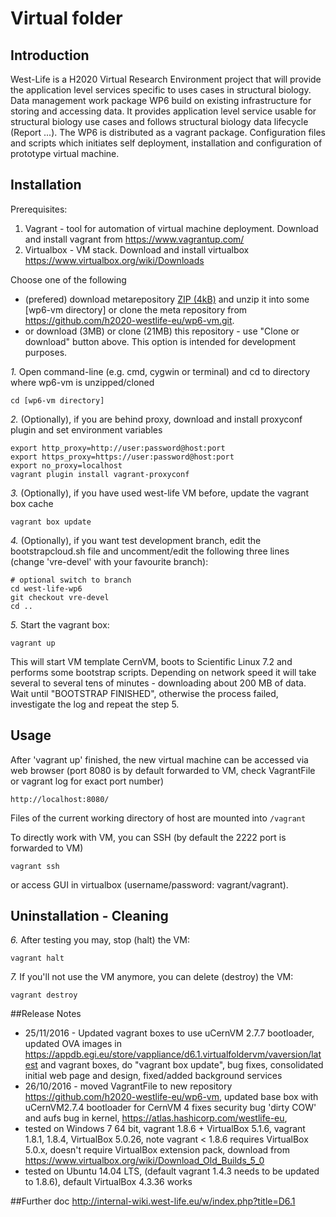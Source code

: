 # Virtual folder
## Introduction
West-Life is a H2020 Virtual Research Environment project that will provide the application level services specific to uses cases in structural biology. 
Data management work package WP6 build on existing infrastructure for storing and accessing data. It provides application level service usable for structural biology use cases and follows structural biology data lifecycle (Report ...).
The WP6 is distributed as a vagrant package. Configuration files and scripts which initiates self deployment, installation and configuration of prototype virtual machine.

## Installation
Prerequisites:

 1. Vagrant - tool for automation of virtual machine deployment. Download and install vagrant from https://www.vagrantup.com/
 2. Virtualbox - VM stack. Download and install virtualbox https://www.virtualbox.org/wiki/Downloads

Choose one of the following
 - (prefered) download metarepository [ZIP (4kB)](https://github.com/h2020-westlife-eu/wp6-vm/archive/master.zip) and unzip it into some [wp6-vm directory] or clone the meta repository from https://github.com/h2020-westlife-eu/wp6-vm.git.
 - or download (3MB) or clone (21MB) this repository - use "Clone or download" button above. This option is intended for development purposes.

*1.* Open command-line (e.g. cmd, cygwin or terminal) and cd to directory where wp6-vm is unzipped/cloned
     
    cd [wp6-vm directory]

*2.* (Optionally), if you are behind proxy, download and install proxyconf plugin and set environment variables

    export http_proxy=http://user:password@host:port
    export https_proxy=https://user:password@host:port
    export no_proxy=localhost
    vagrant plugin install vagrant-proxyconf
    
*3.* (Optionally), if you have used west-life VM before, update the vagrant box cache

    vagrant box update    

*4.* (Optionally), if you want test development branch, edit the bootstrapcloud.sh file and uncomment/edit the following three lines (change 'vre-devel' with your favourite branch):

    # optional switch to branch
    cd west-life-wp6
    git checkout vre-devel
    cd ..

*5.* Start the vagrant box:

    vagrant up    

This will start VM template CernVM, boots to Scientific Linux 7.2 and performs some bootstrap scripts. Depending on network speed it will take several to several tens of minutes - downloading about 200 MB of data. Wait until "BOOTSTRAP FINISHED", otherwise the process failed, investigate the log and repeat the step 5.

## Usage

After 'vagrant up' finished, the new virtual machine can be accessed via web browser (port 8080 is by default forwarded to VM, check VagrantFile or vagrant log for exact port number)

    http://localhost:8080/
    
Files of the current working directory of host are mounted into <code>/vagrant</code>

To directly work with VM, you can SSH (by default the 2222 port is forwarded to VM)

    vagrant ssh

or access GUI in virtualbox (username/password: vagrant/vagrant).

## Uninstallation - Cleaning
*6.* After testing you may, stop (halt) the VM:
   
    vagrant halt
    
*7.* If you'll not use the VM anymore, you can delete (destroy) the VM:
    
    vagrant destroy
    
##Release Notes

  * 25/11/2016 - Updated vagrant boxes to use uCernVM 2.7.7 bootloader, updated OVA images in https://appdb.egi.eu/store/vappliance/d6.1.virtualfoldervm/vaversion/latest and vagrant boxes, do "vagrant box update", bug fixes, consolidated initial web page and design, fixed/added background services
  * 26/10/2016 - moved VagrantFile to new repository https://github.com/h2020-westlife-eu/wp6-vm, updated base box with uCernVM2.7.4 bootloader for CernVM 4 fixes security bug 'dirty COW' and aufs bug in kernel, https://atlas.hashicorp.com/westlife-eu, 
   * tested on Windows 7 64 bit, vagrant 1.8.6 + VirtualBox 5.1.6, vagrant 1.8.1, 1.8.4, VirtualBox 5.0.26, note vagrant < 1.8.6 requires VirtualBox 5.0.x, doesn't require VirtualBox extension pack, download from https://www.virtualbox.org/wiki/Download_Old_Builds_5_0 
   * tested on Ubuntu 14.04 LTS, (default vagrant 1.4.3 needs to be updated to 1.8.6), default VirtualBox 4.3.36 works

##Further doc
http://internal-wiki.west-life.eu/w/index.php?title=D6.1
